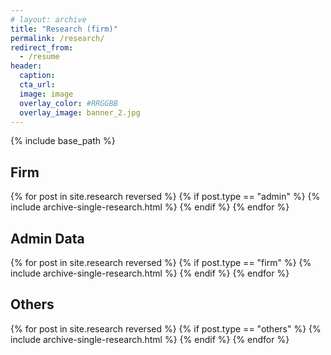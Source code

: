 ```yaml
---
# layout: archive
title: "Research (firm)"
permalink: /research/
redirect_from:
  - /resume
header: 
  caption: 
  cta_url:
  image: image
  overlay_color: #RRGGBB
  overlay_image: banner_2.jpg
---
```


{% include base_path %}

<h2>Firm</h2>
{% for post in site.research reversed %}
  {% if post.type == "admin" %}
    {% include archive-single-research.html %}
  {% endif %}
{% endfor %}

<h2>Admin Data</h2>
{% for post in site.research reversed %}
  {% if post.type == "firm" %}
    {% include archive-single-research.html %}
  {% endif %}
{% endfor %}

<h2>Others</h2>
{% for post in site.research reversed %}
  {% if post.type == "others" %}
    {% include archive-single-research.html %}
  {% endif %}
{% endfor %}
